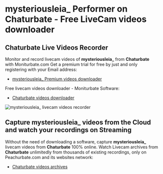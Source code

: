 # mysteriousleia_ Performer on Chaturbate - Free LiveCam videos downloader

## Chaturbate Live Videos Recorder

Monitor and record livecam videos of **mysteriousleia_** from **Chaturbate** with Moniturbate.com
Get a premium trial for free by just and only registering with your Email address:
* [mysteriousleia_ Premium videos downloader](https://moniturbate.com/request-demo-licence-key.html)

Free livecam videos downloader - Moniturbate Software:
* [Chaturbate videos downloader](https://moniturbate.com/moniturbate-download-software.html)

![mysteriousleia_ livecam videos recorder](https://peachurnet.com/templates/moniturbate-software.png)


## Capture mysteriousleia_ videos from the Cloud and watch your recordings on Streaming

Without the need of downloading a software, capture **mysteriousleia_** livecam videos from **Chaturbate** 100% online.
Watch Livecam archives from **Chaturbate** unlimitedly from thousands of existing recordings, only on Peachurbate.com and its websites network:
* [Chaturbate videos archives](https://peachurnet.com/)